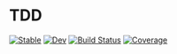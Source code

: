 # TDD

[![Stable](https://img.shields.io/badge/docs-stable-blue.svg)](https://nlaird.github.io/TDD.jl/stable)
[![Dev](https://img.shields.io/badge/docs-dev-blue.svg)](https://nlaird.github.io/TDD.jl/dev)
[![Build Status](https://github.com/nlaird/TDD.jl/workflows/CI/badge.svg)](https://github.com/nlaird/TDD.jl/actions)
[![Coverage](https://codecov.io/gh/nlaird/TDD.jl/branch/main/graph/badge.svg)](https://codecov.io/gh/nlaird/TDD.jl)
